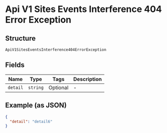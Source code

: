 
# Api V1 Sites Events Interference 404 Error Exception

## Structure

`ApiV1SitesEventsInterference404ErrorException`

## Fields

| Name | Type | Tags | Description |
|  --- | --- | --- | --- |
| `detail` | `string` | Optional | - |

## Example (as JSON)

```json
{
  "detail": "detail6"
}
```

